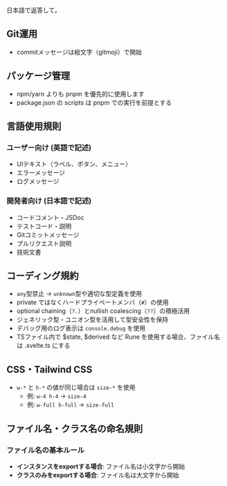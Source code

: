日本語で返答して。

## Git運用
- commitメッセージは絵文字（gitmoji）で開始

## パッケージ管理

- npm/yarn よりも pnpm を優先的に使用します
- package.json の scripts は pnpm での実行を前提とする

## 言語使用規則
### ユーザー向け (英語で記述)
- UIテキスト（ラベル、ボタン、メニュー）
- エラーメッセージ
- ログメッセージ

### 開発者向け (日本語で記述)
- コードコメント・JSDoc
- テストコード・説明
- Gitコミットメッセージ
- プルリクエスト説明
- 技術文書

## コーディング規約
- `any`型禁止 → `unknown`型や適切な型定義を使用
- private ではなくハードプライベートメンバ（`#`）の使用
- optional chaining（`?.`）とnullish coalescing（`??`）の積極活用
- ジェネリック型・ユニオン型を活用して型安全性を保持
- デバッグ用のログ表示は `console.debug` を使用
- TSファイル内で $state, $derived など Rune を使用する場合、ファイル名は .svelte.ts にする

## CSS・Tailwind CSS
- `w-*` と `h-*` の値が同じ場合は `size-*` を使用
  - 例: `w-4 h-4` → `size-4`
  - 例: `w-full h-full` → `size-full`

## ファイル名・クラス名の命名規則

### ファイル名の基本ルール
- **インスタンスをexportする場合**: ファイル名は小文字から開始
- **クラスのみをexportする場合**: ファイル名は大文字から開始

